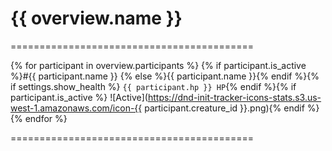 # {{ overview.name }}

==========================================

{% for participant in overview.participants %}
{% if participant.is_active %}#{{ participant.name }} {% else %}{{ participant.name }}{% endif %}{% if settings.show_health %} `{{ participant.hp }} HP`{% endif %}{% if participant.is_active %} ![Active](https://dnd-init-tracker-icons-stats.s3.us-west-1.amazonaws.com/icon-{{ participant.creature_id }}.png){% endif %}
{% endfor %}

==========================================
